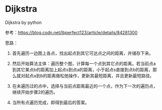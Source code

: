 # Dijkstra
Dijkstra by python

参考：https://blog.csdn.net/lbperfect123/article/details/84281300

思路：

1. 首先遍历一边图上各点，找出起点到其它可达点之间的距离，并储存下来。

2. 然后开始算法主体：遍历整个图，计算每一个点到其它点的距离。若当前点a到其它某点b的距离加上起点s到点a的距离，小于起点s直接到点b的距离，那么就对起点a到b的距离做松弛操作，更新其最短距离，并且更新最短路径。

3. 在未遍历过的点中，选择与当前点距离最近的一个点，作为下一次的遍历点，继续开始步骤2的遍历。

4. 当所有点遍历完成，即得到最后的答案。

